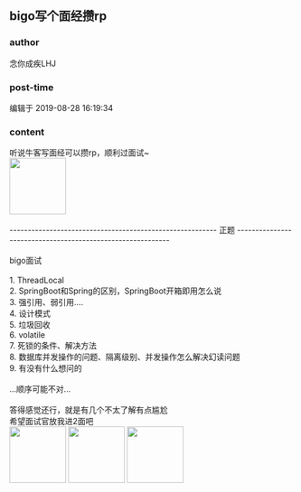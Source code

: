 ## bigo写个面经攒rp
### author 
念你成疾LHJ
### post-time 

编辑于  2019-08-28 16:19:34
### content 
<div class="post-topic-des nc-post-content">
 <div>
  听说牛客写面经可以攒rp，顺利过面试~
 </div>
 <div>
  <img data-card-emoji="[面试必过]" height="100px" src="https://uploadfiles.nowcoder.com/images/20191018/63_1571399911125_75C168B671D4CE827FCA23907D85F114" width="100px"/>
  <br/>
 </div>
 <div>
  <br/>
 </div>
 <div>
  --------------------------------------------------------- 正题 -----------------------------------------------------------
 </div>
 <div>
  <br/>
 </div>
 <div>
  bigo面试
 </div>
 <div>
  <br/>
 </div>
 <div>
  1. ThreadLocal
 </div>
 <div>
  2. SpringBoot和Spring的区别，SpringBoot开箱即用怎么说
 </div>
 <div>
  3. 强引用、弱引用....
 </div>
 <div>
  4. 设计模式
 </div>
 <div>
  5. 垃圾回收
 </div>
 <div>
  6. volatile
 </div>
 <div>
  7. 死锁的条件、解决方法
 </div>
 <div>
  8. 数据库并发操作的问题、隔离级别、并发操作怎么解决幻读问题
 </div>
 <div>
  9. 有没有什么想问的
 </div>
 <div>
  <br/>
 </div>
 <div>
  ...顺序可能不对...
 </div>
 <div>
  <br/>
 </div>
 <div>
  答得感觉还行，就是有几个不太了解有点尴尬
 </div>
 <div>
  希望面试官放我进2面吧
 </div>
 <div>
  <img data-card-emoji="[面试必过]" height="100px" src="https://uploadfiles.nowcoder.com/images/20191018/63_1571399911125_75C168B671D4CE827FCA23907D85F114" width="100px"/>
  <img data-card-emoji="[面试必过]" height="100px" src="https://uploadfiles.nowcoder.com/images/20191018/63_1571399911125_75C168B671D4CE827FCA23907D85F114" width="100px"/>
  <img data-card-emoji="[面试必过]" height="100px" src="https://uploadfiles.nowcoder.com/images/20191018/63_1571399911125_75C168B671D4CE827FCA23907D85F114" width="100px"/>
  <br/>
 </div>
</div>
